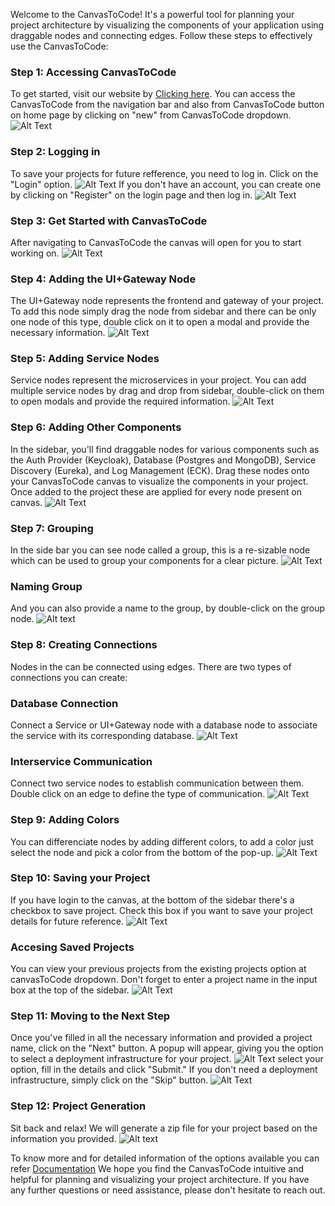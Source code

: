 Welcome to the CanvasToCode! It's a powerful tool for planning your project architecture by visualizing the components of your application using draggable nodes and connecting edges. Follow these steps to effectively use the CanvasToCode:

### Step 1: Accessing CanvasToCode
To get started, visit our website by [Clicking here](https://tic.comakeit.com/). You can access the CanvasToCode from the navigation bar and also from CanvasToCode button on home page by clicking on "new" from CanvasToCode dropdown.
![Alt Text](../../Images/homepage.png)

### Step 2: Logging in
To save your projects for future refference, you need to log in. Click on the "Login" option.
![Alt Text](../../Images/Loginpage.png)
If you don't have an account, you can create one by clicking on "Register" on the login page and then log in.
![Alt Text](../../Images/Signup.png)
### Step 3: Get Started with CanvasToCode
After navigating to CanvasToCode the canvas will open for you to start working on.
![Alt Text](../../Images/canvaspage.png)

### Step 4: Adding the UI+Gateway Node
The UI+Gateway node represents the frontend and gateway of your project. To add this node simply drag the node from sidebar and there can be only one node of this type, double click on it to open a modal and provide the necessary information.
![Alt Text](../../Images/uinode.png)

### Step 5: Adding Service Nodes
Service nodes represent the microservices in your project. You can add multiple service nodes by drag and drop from sidebar, double-click on them to open modals and provide the required information.
![Alt Text](../../Images/service.png)

### Step 6: Adding Other Components
In the sidebar, you'll find draggable nodes for various components such as the Auth Provider (Keycloak), Database (Postgres and MongoDB), Service Discovery (Eureka), and Log Management (ECK). Drag these nodes onto your CanvasToCode canvas to visualize the components in your project. Once added to the project these are applied for every node present on canvas.
![Alt Text](../../Images/othercomponents.png)

### Step 7: Grouping
In the side bar you can see node called a group, this is a re-sizable node which can be used to group your components for a clear picture.
![Alt Text](../../Images/group.png)
### Naming Group
And you can also provide a name to the group, by double-click on the group node.
![Alt text](../../Images/groupname.png)
### Step 8: Creating Connections
Nodes in the can be connected using edges. There are two types of connections you can create:
###  Database Connection 
Connect a Service or UI+Gateway node with a database node to associate the service with its corresponding database.
![Alt Text](../../Images/connections.png)
### Interservice Communication 
Connect two service nodes to establish communication between them. Double click on an edge to define the type of communication.
![Alt Text](../../Images/interservice.png)

### Step 9: Adding Colors
You can differenciate nodes by adding different colors, to add a color just select the node and pick a color from the bottom of the pop-up.
![Alt Text](../../Images/colors.png)
### Step 10: Saving your Project
If you have login to the canvas, at the bottom of the sidebar there's a checkbox to save project. Check this box if you want to save your project details for future reference.
![Alt Text](../../Images/saveoption.png)
### Accesing Saved Projects
You can view your previous projects from the existing projects option at canvasToCode dropdown. Don't forget to enter a project name in the input box at the top of the sidebar.
![Alt Text](../../Images/projects.png)
### Step 11: Moving to the Next Step
Once you've filled in all the necessary information and provided a project name, click on the "Next" button. A popup will appear, giving you the option to select a deployment infrastructure for your project. 
![Alt Text](../../Images/nextstep.png)
select your option, fill in the details and click "Submit." If you don't need a deployment infrastructure, simply click on the "Skip" button.
![Alt Text](../../Images/deployment_infra.png)

### Step 12: Project Generation
Sit back and relax! We will generate a zip file for your project based on the information you provided.
![Alt text](../../Images/generation.png)

To know more and for detailed information of the options available you can refer [Documentation](../../Documentation/MindMap/Introduction.md)
We hope you find the CanvasToCode intuitive and helpful for planning and visualizing your project architecture. If you have any further questions or need assistance, please don't hesitate to reach out. 